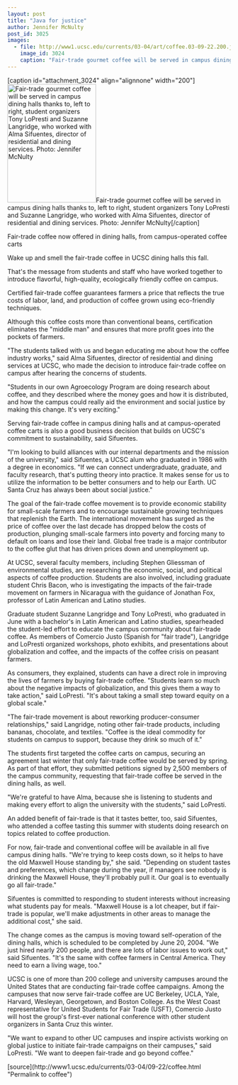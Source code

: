 ```yaml
---
layout: post
title: "Java for justice"
author: Jennifer McNulty
post_id: 3025
images:
  - file: http://www1.ucsc.edu/currents/03-04/art/coffee.03-09-22.200.jpg
    image_id: 3024
    caption: "Fair-trade gourmet coffee will be served in campus dining halls thanks to, left to right, student organizers Tony LoPresti and Suzanne Langridge, who worked with Alma Sifuentes, director of residential and dining services. Photo: Jennifer McNulty"
---
```


[caption id="attachment_3024" align="alignnone" width="200"]<a href="http://localhost/mysite/wp-content/uploads/2003/09/coffee.03-09-22.200.jpg"><img class="size-full wp-image-3024" src="http://localhost/mysite/wp-content/uploads/2003/09/coffee.03-09-22.200.jpg" alt="Fair-trade gourmet coffee will be served in campus dining halls thanks to, left to right, student organizers Tony LoPresti and Suzanne Langridge, who worked with Alma Sifuentes, director of residential and dining services. Photo: Jennifer McNulty" width="200" height="267" /></a>Fair-trade gourmet coffee will be served in campus dining halls thanks to, left to right, student organizers Tony LoPresti and Suzanne Langridge, who worked with Alma Sifuentes, director of residential and dining services. Photo: Jennifer McNulty[/caption]
<p class="sectionheadblack">
  Fair-trade coffee now offered in dining halls, from campus-operated coffee carts
</p>
<p>
  Wake up and smell the fair-trade coffee in UCSC dining halls this fall.<br>
</p>
<p>
  That's the message from students and staff who have worked together to introduce flavorful, high-quality, ecologically friendly coffee on campus.
</p>
<p>
  Certified fair-trade coffee guarantees farmers a price that reflects the true costs of labor, land, and production of coffee grown using eco-friendly techniques.
</p>
<p>
  Although this coffee costs more than conventional beans, certification eliminates the "middle man" and ensures that more profit goes into the pockets of farmers.<br>
</p>
<p>
  "The students talked with us and began educating me about how the coffee industry works," said Alma Sifuentes, director of residential and dining services at UCSC, who made the decision to introduce fair-trade coffee on campus after hearing the concerns of students.
</p>
<p>
  "Students in our own Agroecology Program are doing research about coffee, and they described where the money goes and how it is distributed, and how the campus could really aid the environment and social justice by making this change. It's very exciting."<br>
</p>
<p>
  Serving fair-trade coffee in campus dining halls and at campus-operated coffee carts is also a good business decision that builds on UCSC's commitment to sustainability, said Sifuentes.<br>
</p>
<p>
  "I'm looking to build alliances with our internal departments and the mission of the university," said Sifuentes, a UCSC alum who graduated in 1986 with a degree in economics. "If we can connect undergraduate, graduate, and faculty research, that's putting theory into practice. It makes sense for us to utilize the information to be better consumers and to help our Earth. UC Santa Cruz has always been about social justice."<br>
</p>
<p>
  The goal of the fair-trade coffee movement is to provide economic stability for small-scale farmers and to encourage sustainable growing techniques that replenish the Earth. The international movement has surged as the price of coffee over the last decade has dropped below the costs of production, plunging small-scale farmers into poverty and forcing many to default on loans and lose their land. Global free trade is a major contributor to the coffee glut that has driven prices down and unemployment up.<br>
</p>
<p>
  At UCSC, several faculty members, including Stephen Gliessman of environmental studies, are researching the economic, social, and political aspects of coffee production. Students are also involved, including graduate student Chris Bacon, who is investigating the impacts of the fair-trade movement on farmers in Nicaragua with the guidance of Jonathan Fox, professor of Latin American and Latino studies.<br>
</p>
<p>
  Graduate student Suzanne Langridge and Tony LoPresti, who graduated in June with a bachelor's in Latin American and Latino studies, spearheaded the student-led effort to educate the campus community about fair-trade coffee. As members of Comercio Justo (Spanish for "fair trade"), Langridge and LoPresti organized workshops, photo exhibits, and presentations about globalization and coffee, and the impacts of the coffee crisis on peasant farmers.<br>
</p>
<p>
  As consumers, they explained, students can have a direct role in improving the lives of farmers by buying fair-trade coffee. "Students learn so much about the negative impacts of globalization, and this gives them a way to take action," said LoPresti. "It's about taking a small step toward equity on a global scale."<br>
</p>
<p>
  "The fair-trade movement is about reworking producer-consumer relationships," said Langridge, noting other fair-trade products, including bananas, chocolate, and textiles. "Coffee is the ideal commodity for students on campus to support, because they drink so much of it."<br>
</p>
<p>
  The students first targeted the coffee carts on campus, securing an agreement last winter that only fair-trade coffee would be served by spring. As part of that effort, they submitted petitions signed by 2,500 members of the campus community, requesting that fair-trade coffee be served in the dining halls, as well.<br>
</p>
<p>
  "We're grateful to have Alma, because she is listening to students and making every effort to align the university with the students," said LoPresti.<br>
</p>
<p>
  An added benefit of fair-trade is that it tastes better, too, said Sifuentes, who attended a coffee tasting this summer with students doing research on topics related to coffee production.<br>
</p>
<p>
  For now, fair-trade and conventional coffee will be available in all five campus dining halls. "We're trying to keep costs down, so it helps to have the old Maxwell House standing by," she said. "Depending on student tastes and preferences, which change during the year, if managers see nobody is drinking the Maxwell House, they'll probably pull it. Our goal is to eventually go all fair-trade."<br>
</p>
<p>
  Sifuentes is committed to responding to student interests without increasing what students pay for meals. "Maxwell House is a lot cheaper, but if fair-trade is popular, we'll make adjustments in other areas to manage the additional cost," she said.<br>
</p>
<p>
  The change comes as the campus is moving toward self-operation of the dining halls, which is scheduled to be completed by June 20, 2004. "We just hired nearly 200 people, and there are lots of labor issues to work out," said Sifuentes. "It's the same with coffee farmers in Central America. They need to earn a living wage, too."<br>
</p>
<p>
  UCSC is one of more than 200 college and university campuses around the United States that are conducting fair-trade coffee campaigns. Among the campuses that now serve fair-trade coffee are UC Berkeley, UCLA, Yale, Harvard, Wesleyan, Georgetown, and Boston College. As the West Coast representative for United Students for Fair Trade (USFT), Comercio Justo will host the group's first-ever national conference with other student organizers in Santa Cruz this winter.<br>
</p>
<p>
  "We want to expand to other UC campuses and inspire activists working on global justice to initiate fair-trade campaigns on their campuses," said LoPresti. "We want to deepen fair-trade and go beyond coffee."
</p>
[source](http://www1.ucsc.edu/currents/03-04/09-22/coffee.html "Permalink to coffee")
